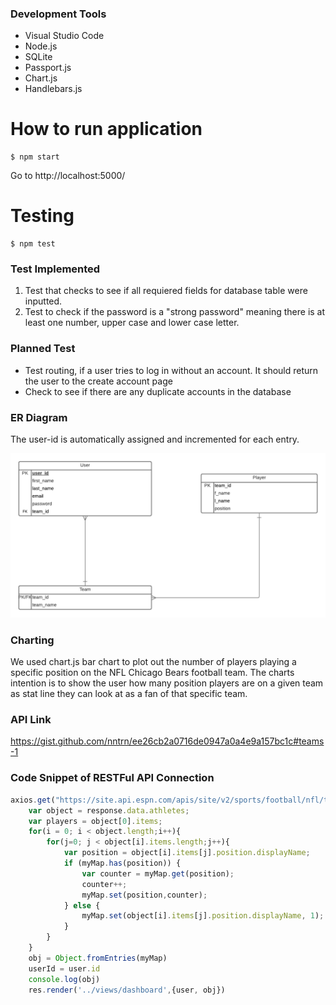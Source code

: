### Development Tools
- Visual Studio Code 
- Node.js
- SQLite
- Passport.js
- Chart.js
- Handlebars.js

# How to run application
```
$ npm start
```
Go to http://localhost:5000/

# Testing
```
$ npm test
```

### Test Implemented
1. Test that checks to see if all requiered fields for database table were inputted.
2. Test to check if the password is a "strong password" meaning there is at least one number, upper case and lower case letter.

### Planned Test
- Test routing, if a user tries to log in without an account. It should return the user to the create account page
- Check to see if there are any duplicate accounts in the database

### ER Diagram
The user-id is automatically assigned and incremented for each entry.

![erdiagram.png](erdiagram.png)

### Charting
We used chart.js bar chart to plot out the number of players playing a specific position on the NFL Chicago Bears football team.
The charts intention is to show the user how many position players are on a given team as stat line they can look at as a fan of that specific team.

### API Link
https://gist.github.com/nntrn/ee26cb2a0716de0947a0a4e9a157bc1c#teams-1

### Code Snippet of RESTFul API Connection

```javascript
axios.get("https://site.api.espn.com/apis/site/v2/sports/football/nfl/teams/3/roster").then(function(response){
    var object = response.data.athletes;
    var players = object[0].items;
    for(i = 0; i < object.length;i++){
        for(j=0; j < object[i].items.length;j++){
            var position = object[i].items[j].position.displayName;
            if (myMap.has(position)) {
                var counter = myMap.get(position);
                counter++;
                myMap.set(position,counter);
            } else {
                myMap.set(object[i].items[j].position.displayName, 1);
            }
        }
    }
    obj = Object.fromEntries(myMap)
    userId = user.id
    console.log(obj)
    res.render('../views/dashboard',{user, obj})

```



